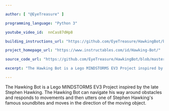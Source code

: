 ```yaml
---

author: [ "@EyeTreasure" ] 

programming_language: "Python 3" 

youtube_video_id:  nnCas87dHp8

building_instructions_url: "https://github.com/EyeTreasure/HawkingBot/blob/master/Hawking%20Bot%20Assembly%20Guide.pdf" 

project_homepage_url: "https://www.instructables.com/id/Hawking-Bot/" 

source_code_url: "https://github.com/EyeTreasure/HawkingBot/blob/master/HawkingBot.py" 

excerpt: "The Hawking Bot is a Lego MINDSTORMS EV3 Project inspired by the late Stephen Hawking."

---
```


The Hawking Bot is a Lego MINDSTORMS EV3 Project inspired by the late Stephen Hawking. The Hawking Bot can navigate his way around obstacles and responds to movements and then utters one of Stephen Hawking's famous soundbites and moves in the direction of the moving object.
